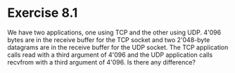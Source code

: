 # Exercise 8.1
We have two applications, one using TCP and the other using UDP. 4'096 bytes are in the receive buffer for the TCP socket and two 2'048-byte datagrams are in the receive buffer for the UDP socket. The TCP application calls read with a third argument of 4'096 and the UDP application calls recvfrom with a third argument of 4'096. Is there any difference?
